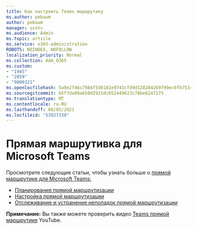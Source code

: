 ```yaml
---
title: Как настроить Teams маршрутику
ms.author: pebaum
author: pebaum
manager: scotv
ms.audience: Admin
ms.topic: article
ms.service: o365-administration
ROBOTS: NOINDEX, NOFOLLOW
localization_priority: Normal
ms.collection: Adm_O365
ms.custom:
- "1945"
- "2659"
- "9000321"
ms.openlocfilehash: 5a9e2f46c7984f5d0101e9743cfd9d128284269799ec6fb7514a9176b857170c
ms.sourcegitcommit: b5f7da89a650d2915dc652449623c78be6247175
ms.translationtype: MT
ms.contentlocale: ru-RU
ms.lasthandoff: 08/05/2021
ms.locfileid: "53927338"
---
```

# <a name="direct-routing-for-microsoft-teams"></a>Прямая маршрутивка для Microsoft Teams

Просмотрите следующие статьи, чтобы узнать больше о [прямой маршрутике для Microsoft Teams:](https://docs.microsoft.com/MicrosoftTeams/direct-routing-landing-page) 

- [Планирование прямой маршрутизации](https://docs.microsoft.com/MicrosoftTeams/direct-routing-plan)
- [Настройка прямой маршрутизации](https://docs.microsoft.com/MicrosoftTeams/direct-routing-configure) 
- [Отслеживание и устранение неполадок прямой маршрутизации](https://docs.microsoft.com/MicrosoftTeams/direct-routing-monitor-and-troubleshoot)

**Примечание:** Вы также можете проверить видео [Teams прямой маршрутике](https://www.youtube.com/watch?v=1ASftX_Msb8&index=10&list=PLaSOUojkSiGnKuE30ckcjnDVkMNqDv0Vl) YouTube.